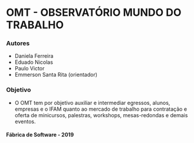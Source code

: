 # OMT - OBSERVATÓRIO MUNDO DO TRABALHO
### Autores
- Daniela Ferreira
- Eduado Nicolas
- Paulo Victor
- Emmerson Santa Rita (orientador)
### Objetivo
- O OMT tem por objetivo auxiliar e intermediar egressos, alunos, empresas e o IFAM quanto ao mercado de trabalho para contratação e oferta de minicursos, palestras, workshops, mesas-redondas e demais eventos.

#### Fábrica de Software - 2019
